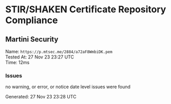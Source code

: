 # STIR/SHAKEN Certificate Repository Compliance

## Martini Security

Name: `https://p.mtsec.me/2884/a72aF8WmbiDK.pem`\
Tested At: 27 Nov 23 23:27 UTC\
Time: 12ms

### Issues

no warning, or error, or notice date level issues were found

Generated: 27 Nov 23 23:28 UTC